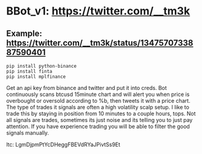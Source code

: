 # BBot_v1: https://twitter.com/__tm3k
## Example: https://twitter.com/__tm3k/status/1347570733887590401
```
pip install python-binance
pip install finta
pip install mplfinance
```
Get an api key from binance and twitter and put it into creds. Bot continuously scans btcusd 15minute chart and will alert you when price is overbought or oversold according to %b, then tweets it with a price chart. The type of trades it signals are often a high volatility scalp setup. I like to trade this by staying in position from 10 minutes to a couple hours, tops. Not all signals are trades, sometimes its just noise and its telling you to just pay attention. If you have experience trading you will be able to filter the good signals manually.

ltc: LgmDjpmPtYcDHeggFBEVdRYaJPivtSs9Et
